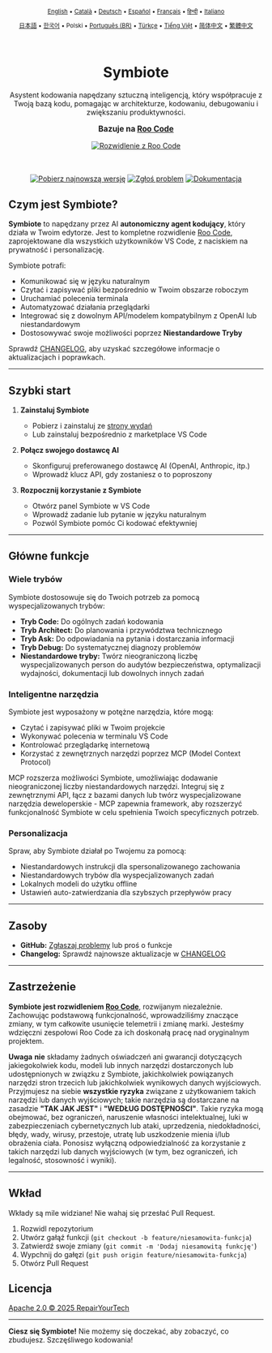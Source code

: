 <div align="center">
<sub>

[English](../../README.md) • [Català](../../locales/ca/README.md) • [Deutsch](../../locales/de/README.md) • [Español](../../locales/es/README.md) • [Français](../../locales/fr/README.md) • [हिन्दी](../../locales/hi/README.md) • [Italiano](../../locales/it/README.md)

</sub>
<sub>

[日本語](../../locales/ja/README.md) • [한국어](../../locales/ko/README.md) • Polski • [Português (BR)](../../locales/pt-BR/README.md) • [Türkçe](../../locales/tr/README.md) • [Tiếng Việt](../../locales/vi/README.md) • [简体中文](../../locales/zh-CN/README.md) • [繁體中文](../../locales/zh-TW/README.md)

</sub>
</div>
<br>
<div align="center">
  <h1>Symbiote</h1>
  <p>Asystent kodowania napędzany sztuczną inteligencją, który współpracuje z Twoją bazą kodu, pomagając w architekturze, kodowaniu, debugowaniu i zwiększaniu produktywności.</p>
  <p style="font-size: 1.1em; margin-top: 15px;"><strong>Bazuje na <a href="https://github.com/RooVetGit/Roo-Code" target="_blank">Roo Code</a></strong></p>
  <a href="https://github.com/RooVetGit/Roo-Code" target="_blank">
    <img src="https://img.shields.io/badge/Rozwidlenie%20z-Roo%20Code-6F42C1?style=for-the-badge&logo=github&logoColor=white" alt="Rozwidlenie z Roo Code">
  </a>
</div>
<br>
<br>

<div align="center">

<a href="https://github.com/RepairYourTech/Symbiote/releases" target="_blank"><img src="https://img.shields.io/badge/Pobierz%20najnowsz%C4%85%20wersj%C4%99-blue?style=for-the-badge&logo=github&logoColor=white" alt="Pobierz najnowszą wersję"></a>
<a href="https://github.com/RepairYourTech/Symbiote/issues" target="_blank"><img src="https://img.shields.io/badge/Zg%C5%82o%C5%9B%20problem-red?style=for-the-badge&logo=github&logoColor=white" alt="Zgłoś problem"></a>
<a href="https://github.com/RepairYourTech/Symbiote/tree/main/DOCS" target="_blank"><img src="https://img.shields.io/badge/Dokumentacja-6B46C1?style=for-the-badge&logo=readthedocs&logoColor=white" alt="Dokumentacja"></a>

</div>

## Czym jest Symbiote?

**Symbiote** to napędzany przez AI **autonomiczny agent kodujący**, który działa w Twoim edytorze. Jest to kompletne rozwidlenie [Roo Code](https://github.com/RooVetGit/Roo-Code), zaprojektowane dla wszystkich użytkowników VS Code, z naciskiem na prywatność i personalizację.

Symbiote potrafi:

- Komunikować się w języku naturalnym
- Czytać i zapisywać pliki bezpośrednio w Twoim obszarze roboczym
- Uruchamiać polecenia terminala
- Automatyzować działania przeglądarki
- Integrować się z dowolnym API/modelem kompatybilnym z OpenAI lub niestandardowym
- Dostosowywać swoje możliwości poprzez **Niestandardowe Tryby**

Sprawdź [CHANGELOG](../../CHANGELOG.md), aby uzyskać szczegółowe informacje o aktualizacjach i poprawkach.

---

## Szybki start

1. **Zainstaluj Symbiote**

    - Pobierz i zainstaluj ze [strony wydań](https://github.com/RepairYourTech/Symbiote/releases)
    - Lub zainstaluj bezpośrednio z marketplace VS Code

2. **Połącz swojego dostawcę AI**

    - Skonfiguruj preferowanego dostawcę AI (OpenAI, Anthropic, itp.)
    - Wprowadź klucz API, gdy zostaniesz o to poproszony

3. **Rozpocznij korzystanie z Symbiote**
    - Otwórz panel Symbiote w VS Code
    - Wprowadź zadanie lub pytanie w języku naturalnym
    - Pozwól Symbiote pomóc Ci kodować efektywniej

---

## Główne funkcje

### Wiele trybów

Symbiote dostosowuje się do Twoich potrzeb za pomocą wyspecjalizowanych trybów:

- **Tryb Code:** Do ogólnych zadań kodowania
- **Tryb Architect:** Do planowania i przywództwa technicznego
- **Tryb Ask:** Do odpowiadania na pytania i dostarczania informacji
- **Tryb Debug:** Do systematycznej diagnozy problemów
- **Niestandardowe tryby:** Twórz nieograniczoną liczbę wyspecjalizowanych person do audytów bezpieczeństwa, optymalizacji wydajności, dokumentacji lub dowolnych innych zadań

### Inteligentne narzędzia

Symbiote jest wyposażony w potężne narzędzia, które mogą:

- Czytać i zapisywać pliki w Twoim projekcie
- Wykonywać polecenia w terminalu VS Code
- Kontrolować przeglądarkę internetową
- Korzystać z zewnętrznych narzędzi poprzez MCP (Model Context Protocol)

MCP rozszerza możliwości Symbiote, umożliwiając dodawanie nieograniczonej liczby niestandardowych narzędzi. Integruj się z zewnętrznymi API, łącz z bazami danych lub twórz wyspecjalizowane narzędzia deweloperskie - MCP zapewnia framework, aby rozszerzyć funkcjonalność Symbiote w celu spełnienia Twoich specyficznych potrzeb.

### Personalizacja

Spraw, aby Symbiote działał po Twojemu za pomocą:

- Niestandardowych instrukcji dla spersonalizowanego zachowania
- Niestandardowych trybów dla wyspecjalizowanych zadań
- Lokalnych modeli do użytku offline
- Ustawień auto-zatwierdzania dla szybszych przepływów pracy

---

## Zasoby

- **GitHub:** [Zgłaszaj problemy](https://github.com/RepairYourTech/Symbiote/issues) lub proś o funkcje
- **Changelog:** Sprawdź najnowsze aktualizacje w [CHANGELOG](../../CHANGELOG.md)

---

## Zastrzeżenie

**Symbiote jest rozwidleniem [Roo Code](https://github.com/RooVetGit/Roo-Code)**, rozwijanym niezależnie. Zachowując podstawową funkcjonalność, wprowadziliśmy znaczące zmiany, w tym całkowite usunięcie telemetrii i zmianę marki. Jesteśmy wdzięczni zespołowi Roo Code za ich doskonałą pracę nad oryginalnym projektem.

**Uwaga** **nie** składamy żadnych oświadczeń ani gwarancji dotyczących jakiegokolwiek kodu, modeli lub innych narzędzi dostarczonych lub udostępnionych w związku z Symbiote, jakichkolwiek powiązanych narzędzi stron trzecich lub jakichkolwiek wynikowych danych wyjściowych. Przyjmujesz na siebie **wszystkie ryzyka** związane z użytkowaniem takich narzędzi lub danych wyjściowych; takie narzędzia są dostarczane na zasadzie **"TAK JAK JEST"** i **"WEDŁUG DOSTĘPNOŚCI"**. Takie ryzyka mogą obejmować, bez ograniczeń, naruszenie własności intelektualnej, luki w zabezpieczeniach cybernetycznych lub ataki, uprzedzenia, niedokładności, błędy, wady, wirusy, przestoje, utratę lub uszkodzenie mienia i/lub obrażenia ciała. Ponosisz wyłączną odpowiedzialność za korzystanie z takich narzędzi lub danych wyjściowych (w tym, bez ograniczeń, ich legalność, stosowność i wyniki).

---

## Wkład

Wkłady są mile widziane! Nie wahaj się przesłać Pull Request.

1. Rozwidl repozytorium
2. Utwórz gałąź funkcji (`git checkout -b feature/niesamowita-funkcja`)
3. Zatwierdź swoje zmiany (`git commit -m 'Dodaj niesamowitą funkcję'`)
4. Wypchnij do gałęzi (`git push origin feature/niesamowita-funkcja`)
5. Otwórz Pull Request

## Licencja

[Apache 2.0 © 2025 RepairYourTech](../../LICENSE)

---

**Ciesz się Symbiote!** Nie możemy się doczekać, aby zobaczyć, co zbudujesz. Szczęśliwego kodowania!
